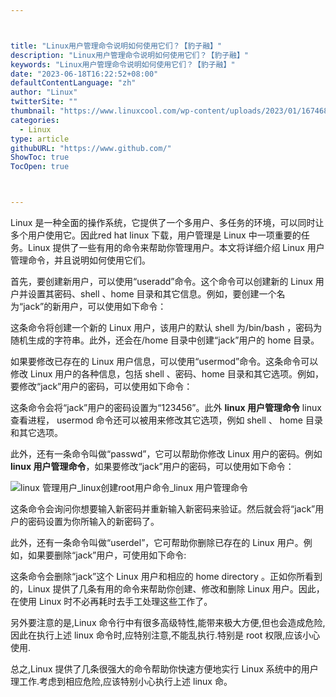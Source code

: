 ```yaml
---



title: "Linux用户管理命令说明如何使用它们？【豹子融】"
description: "Linux用户管理命令说明如何使用它们？【豹子融】"
keywords: "Linux用户管理命令说明如何使用它们？【豹子融】"
date: "2023-06-18T16:22:52+08:00"
defaultContentLanguage: "zh"
author: "Linux"
twitterSite: ""
thumbnail: "https://www.linuxcool.com/wp-content/uploads/2023/01/1674684225976_0.png"
categories:
  - Linux
type: article
githubURL: "https://www.github.com/"
ShowToc: true
TocOpen: true



---
```


Linux 是一种全面的操作系统，它提供了一个多用户、多任务的环境，可以同时让多个用户使用它。因此red hat linux 下载，用户管理是 Linux 中一项重要的任务。Linux 提供了一些有用的命令来帮助你管理用户。本文将详细介绍 Linux 用户管理命令，并且说明如何使用它们。

首先，要创建新用户，可以使用“useradd”命令。这个命令可以创建新的 Linux 用户并设置其密码、shell 、home 目录和其它信息。例如，要创建一个名为“jack”的新用户，可以使用如下命令：

这条命令将创建一个新的 Linux 用户，该用户的默认 shell 为/bin/bash ，密码为随机生成的字符串。此外，还会在/home 目录中创建“jack”用户的 home 目录。

如果要修改已存在的 Linux 用户信息，可以使用“usermod”命令。这条命令可以修改 Linux 用户的各种信息，包括 shell 、密码、home 目录和其它选项。例如，要修改“jack”用户的密码，可以使用如下命令：

这条命令会将“jack”用户的密码设置为“123456”。此外 **linux 用户管理命令** linux查看进程， usermod 命令还可以被用来修改其它选项，例如 shell 、 home 目录和其它选项。

此外，还有一条命令叫做“passwd”，它可以帮助你修改 Linux 用户的密码。例如 **linux 用户管理命令**，如果要修改“jack”用户的密码，可以使用如下命令：

![linux 管理用户_linux创建root用户命令_linux 用户管理命令](https://www.linuxcool.com/wp-content/uploads/2023/01/1674684225976_0.png)

这条命令会询问你想要输入新密码并重新输入新密码来验证。然后就会将“jack”用户的密码设置为你所输入的新密码了。

此外，还有一条命令叫做“userdel”，它可帮助你删除已存在的 Linux 用户。例如，如果要删除“jack”用户，可使用如下命令:

这条命令会删除“jack”这个 Linux 用户和相应的 home directory 。正如你所看到的，Linux 提供了几条有用的命令来帮助你创建、修改和删除 Linux 用户。因此，在使用 Linux 时不必再耗时去手工处理这些工作了。

另外要注意的是,Linux 命令行中有很多高级特性,能带来极大方便,但也会造成危险,因此在执行上述 linux 命令时,应特别注意,不能乱执行.特别是 root 权限,应该小心使用.

总之,Linux 提供了几条很强大的命令帮助你快速方便地实行 Linux 系统中的用户理工作.考虑到相应危险,应该特别小心执行上述 linux 命。